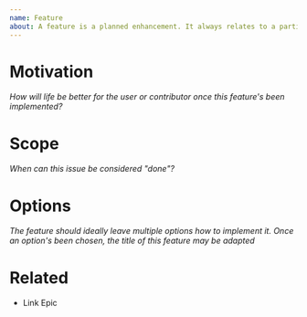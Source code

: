 ```yaml
---
name: Feature
about: A feature is a planned enhancement. It always relates to a particular epic
---
```


# Motivation

_How will life be better for the user or contributor once this feature's been implemented?_

# Scope

_When can this issue be considered "done"?_

# Options

_The feature should ideally leave multiple options how to implement it. Once an option's been chosen, the title of this feature may be adapted_

# Related

- Link Epic
